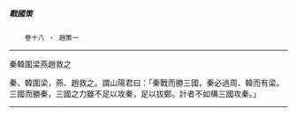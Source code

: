 

##### 戰國策
　　`卷十八 ‧ 趙策一`

* * *

秦韓圍梁燕趙救之

秦、韓圍梁，燕、趙救之。謂山陽君曰：「秦戰而勝三國，秦必過周、韓而有梁。三國而勝秦，三國之力雖不足以攻秦，足以拔鄭。計者不如構三國攻秦。」

* * *

